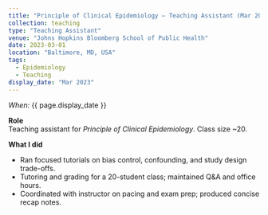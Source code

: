 ```yaml
---
title: "Principle of Clinical Epidemiology — Teaching Assistant (Mar 2023)"
collection: teaching
type: "Teaching Assistant"
venue: "Johns Hopkins Bloomberg School of Public Health"
date: 2023-03-01
location: "Baltimore, MD, USA"
tags:
  - Epidemiology
  - Teaching
display_date: "Mar 2023"
---
```


*When:* {{ page.display_date }}

**Role**  
Teaching assistant for *Principle of Clinical Epidemiology*. Class size ~20.

**What I did**  
- Ran focused tutorials on bias control, confounding, and study design trade-offs.  
- Tutoring and grading for a 20-student class; maintained Q&A and office hours.  
- Coordinated with instructor on pacing and exam prep; produced concise recap notes.
